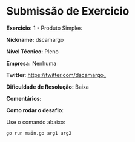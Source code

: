 # Submissão de Exercicio

**Exercicio:** 1 - Produto Simples

**Nickname:** dscamargo

**Nível Técnico:** Pleno

**Empresa:** Nenhuma

**Twitter**: https://twitter.com/dscamargo_

**Dificuldade de Resolução:** Baixa

**Comentários:** 

**Como rodar o desafio**:

Use o comando abaixo:
```bash
go run main.go arg1 arg2
```